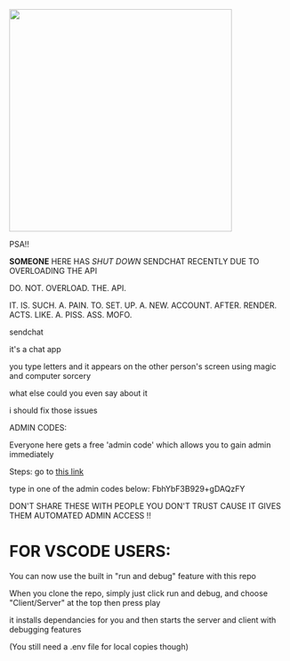 <img src="https://github.com/Intbar-Web-Services/Sendchat/assets/111395398/dffcd659-a8dc-4e19-8a38-375ea4430bc2" width="400" />


PSA!!

**__SOMEONE__** HERE HAS *SHUT DOWN* SENDCHAT RECENTLY DUE TO OVERLOADING THE API

DO. NOT. OVERLOAD. THE. API.

IT. IS. SUCH. A. PAIN. TO. SET. UP. A. NEW. ACCOUNT. AFTER. RENDER. ACTS. LIKE. A. PISS. ASS. MOFO.

sendchat

it's a chat app

you type letters and it appears on the other person's screen using magic and computer sorcery

what else could you even say about it

i should fix those issues

ADMIN CODES:

Everyone here gets a free 'admin code' which allows you to gain admin immediately

Steps:
go to <a href="https://sendchat.xyz/activate">this link</a>

type in one of the admin codes below:
FbhYbF3B929+gDAQzFY


DON'T SHARE THESE WITH PEOPLE YOU DON'T TRUST CAUSE IT GIVES THEM AUTOMATED ADMIN ACCESS !!

<h1>FOR VSCODE USERS:</h1>

You can now use the built in "run and debug" feature with this repo

When you clone the repo, simply just click run and debug, and choose "Client/Server" at the top then press play

it installs dependancies for you and then starts the server and client with debugging features

(You still need a .env file for local copies though)
